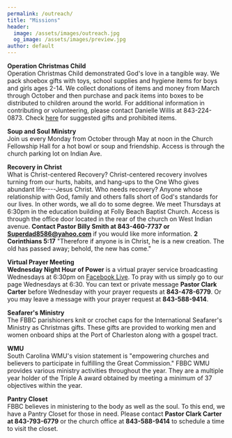 ```yaml
---
permalink: /outreach/
title: "Missions"
header:
  image: /assets/images/outreach.jpg
  og_image: /assets/images/preview.jpg
author: default
---
```


**Operation Christmas Child**  
Operation Christmas Child demonstrated God's love in a tangible way. We pack shoebox gifts with
toys, school supplies and hygiene items for boys and girls ages 2-14. We collect donations of items
and money from March through October and then purchase and pack items into boxes to be distributed
to children around the world. For additional information in contributing or volunteering, please
contact Danielle Willis at 843-224-0873. Check
[here](https://www.samaritanspurse.org/operation-christmas-child/what-goes-in-my-shoebox-suggestions/)
for suggested gifts and prohibited items.

**Soup and Soul Ministry**  
Join us every Monday from October through May at noon in the Church Fellowship Hall for a hot bowl
or soup and friendship. Access is through the church parking lot on Indian Ave.

**Recovery in Christ**  
What is Christ-centered Recovery? Christ-centered recovery involves turning from our hurts, habits,
and hang-ups to the One Who gives abundant life----Jesus Christ.
Who needs recovery? Anyone whose relationship with God, family and others falls short of God's 
standards for our lives. In other words, we all do to some degree. We meet Thursdays at 6:30pm
in the education building at Folly Beach Baptist Church.
Access is through the office door located in the rear of the church on West Indian avenue. 
**Contact Pastor Billy Smith at 843-460-7737 or Superdad8586@yahoo.com** if you would like more information.
**2 Corinthians 5:17** "Therefore if anyone is in Christ, he is a new creation. The old has passed away;
behold, the new has come."

**Virtual Prayer Meeting**  
**Wednesday Night Hour of Power** is a virtual prayer service broadcasting Wednesdays at 6:30pm on
[Facebook Live](https://www.facebook.com/FollyBeachBaptistChurch/). To pray with us simply go to our page Wednesdays at 6:30. You can text or private message
**Pastor Clark Carter** before Wednesday with your prayer requests at **843-478-6779**. Or you may leave a
message with your prayer request at **843-588-9414**. 

**Seafarer's Ministry**  
The FBBC parishioners knit or crochet caps for the International Seafarer's Ministry as Christmas
gifts. These gifts are provided to working men and women onboard ships at the Port of Charleston
along with a gospel tract.

**WMU**  
South Carolina WMU's vision statement is "empowering churches and believers to participate in
fulfilling the Great Commission." FBBC WMU provides various ministry activities throughout the year.
They are a multiple year holder of the Triple A award obtained by meeting a minimum of 37 objectives
within the year.

**Pantry Closet**  
FBBC believes in ministering to the body as well as the soul. To this end, we have a Pantry Closet
for those in need. Please contact **Pastor Clark Carter at 843-793-6779** or the church office at
**843-588-9414** to schedule a time to visit the closet.
